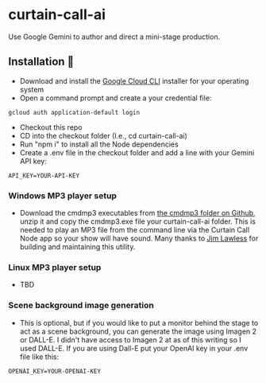 # curtain-call-ai

Use Google Gemini to author and direct a mini-stage production.

## Installation 🚀

-   Download and install the [Google Cloud CLI](https://cloud.google.com/sdk/docs/install) installer for your operating system
-   Open a command prompt and create a your credential file:

```
gcloud auth application-default login
```

-   Checkout this repo
-   CD into the checkout folder (I.e., cd curtain-call-ai)
-   Run "npm i" to install all the Node dependencies
-   Create a .env file in the checkout folder and add a line with your Gemini API key:

```
API_KEY=YOUR-API-KEY
```

### Windows MP3 player setup

-   Download the cmdmp3 executables from [the cmdmp3 folder on Github](https://github.com/jimlawless/cmdmp3), unzip it and copy the cmdmp3.exe file your curtain-call-ai folder. This is needed to play an MP3 file from the command line via the Curtain Call Node app so your show will have sound. Many thanks to [Jim Lawless](https://jimlawless.net/) for building and maintaining this utility.

### Linux MP3 player setup

-   TBD

### Scene background image generation

-   This is optional, but if you would like to put a monitor behind the stage to act as a scene background, you can generate the image using Imagen 2 or DALL-E. I didn't have access to Imagen 2 at as of this writing so I used DALL-E.
    If you are using Dall-E put your OpenAI key in your .env file like this:

```
OPENAI_KEY=YOUR-OPENAI-KEY
```

